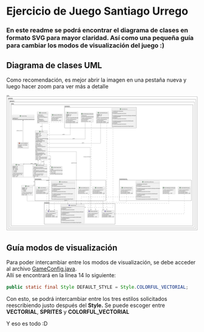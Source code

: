 # Ejercicio de Juego Santiago Urrego

### En este readme se podrá encontrar el diagrama de clases en formato SVG para mayor claridad. Así como una pequeña guía para cambiar los modos de visualización del juego :)

## Diagrama de clases UML

Como recomendación, es mejor abrir la imagen en una pestaña nueva y luego hacer zoom para ver más a detalle

![Diagrama Juego](/UML/game-class-diagram.svg)

## Guía modos de visualización

Para poder intercambiar entre los modos de visualización, se debe acceder al archivo [GameConfig.java](src/main/java/com/balitechy/spacewar/main/GameConfig.java).  
Allí se encontrará en la línea 14 lo siguiente:

```java
public static final Style DEFAULT_STYLE = Style.COLORFUL_VECTORIAL;

```
Con esto, se podrá intercambiar entre los tres estilos solicitados reescribiendo justo después del **Style.** Se puede escoger entre **VECTORIAL**, **SPRITES** y **COLORFUL_VECTORIAL**

Y eso es todo :D